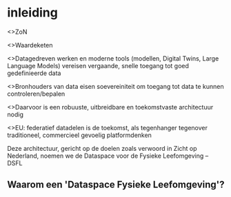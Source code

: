 # inleiding
<>ZoN

<>Waardeketen

<>Datagedreven werken en moderne tools (modellen, Digital Twins, Large Language Models) vereisen vergaande, snelle toegang tot goed gedefinieerde data

<>Bronhouders van data eisen soevereiniteit om toegang tot data te kunnen controleren/bepalen

<>Daarvoor is een robuuste, uitbreidbare en toekomstvaste architectuur nodig

<>EU: federatief datadelen is de toekomst, als tegenhanger tegenover traditioneel, commercieel gevoelig platformdenken

Deze architectuur, gericht op de doelen zoals verwoord in Zicht op Nederland, noemen we de Dataspace voor de Fysieke Leefomgeving – DSFL

## Waarom een 'Dataspace Fysieke Leefomgeving'?
